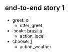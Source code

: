## end-to-end story 1
* greet: oi
  - utter_greet
* locale: [brasilia](locale)
  - action_local
* choose: [1](choice)
  - action_weather